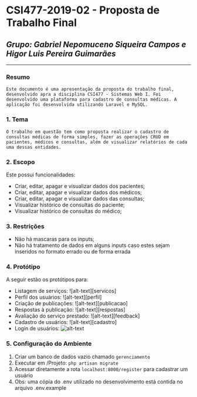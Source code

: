 # **CSI477-2019-02 - Proposta de Trabalho Final**
## *Grupo: Gabriel Nepomuceno Siqueira Campos e Higor Luis Pereira Guimarães*

--------------

<!-- Descrever um resumo sobre o trabalho. -->

### Resumo

	Este documento é uma apresentação da proposta do trabalho final, desenvolvido apra a disciplina CSI477 - Sistemas Web I. Foi desenvolvido uma plataforma para cadastro de consultas médicas. A aplicação foi desenvolvida utilizando Laravel e MySQL.

<!-- Apresentar o tema. -->
### 1. Tema

	O trabalho em questão tem como proposta realizar o cadastro de consultas médicas de forma simples, fazer as operações CRUD em pacientes, médicos e consultas, além de visualizar relatórios de cada uma dessas entidades. 

<!-- Descrever e limitar o escopo da aplicação. -->
### 2. Escopo

  Este possui funcionalidades:
  
   * Criar, editar, apagar e visualizar dados dos pacientes;
   * Criar, editar, apagar e visualizar dados dos médicos;
   * Criar, editar, apagar e visualizar dados das consultas;
   * Visualizar histórico de consultas do paciente;
   * Visualizar histórico de consultas do médico;

<!-- Apresentar restrições de funcionalidades e de escopo. -->
### 3. Restrições

  * Não há mascaras para os inputs;
  * Não há tratamento de dados em alguns inputs caso estes sejam inseridos no formato errado ou de forma errada

<!-- Construir alguns protótipos para a aplicação, disponibilizá-los no Github e descrever o que foi considerado. //-->
### 4. Protótipo

  A seguir estão os protótipos para:
  * Listagem de serviços: ![alt-text][servicos]
  * Perfil dos usuários: ![alt-text][perfil]
  * Criação de publicações: ![alt-text][publicacao]
  * Respostas à publicação: ![alt-text][respostas]
  * Avaliação do serviço prestado: ![alt-text][feedback]
  * Cadastro de usuários: ![alt-text][cadastro]
  * Login de usuários: ![alt-text][login]

  ### 5. Configuração do Ambiente

  1. Criar um banco de dados vazio chamado `gerenciamento`
  2. Executar em /Projeto: `php artisan migrate`
  3. Acessar diretamente a rota `localhost:8000/register` para cadastrar um usuário
  4. Obs: uma cópia do .env utilizado no desenvolvimento está contida no arquivo .env.example
  
  [Inicio]: https://raw.githubusercontent.com/UFOP-CSI477/2019-02-trabalho-final-higor-luis-e-gabriel-campos/Prototipos/inicio.png "Tela de Inicio"
  [Login]: https://raw.githubusercontent.com/UFOP-CSI477/2019-02-trabalho-final-higor-luis-e-gabriel-campos/master/Prototipos/login.png "Tela de Login"
  [Pacientes]: https://raw.githubusercontent.com/2019-02-trabalho-final-higor-luis-e-gabriel-campos/master/Prototipos/pacientes.png "Tela de Pacientes"
  [Medicos]: https://raw.githubusercontent.com/2019-02-trabalho-final-higor-luis-e-gabriel-campos/master/Prototipos/medicos.png "Tela de Médicos"
  [Consultas]: https://raw.githubusercontent.com/2019-02-trabalho-final-higor-luis-e-gabriel-campos/master/Prototipos/consultas.png "Tela de Consultas"
  [CRUD]: https://raw.githubusercontent.com/2019-02-trabalho-final-higor-luis-e-gabriel-campos/master/Prototipos/crud.png "CRUD"